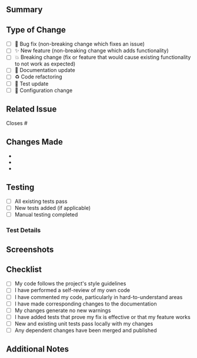 ## Summary
<!-- Provide a brief description of what this PR does -->

## Type of Change
<!-- Mark the relevant option with an "x" -->

- [ ] 🐛 Bug fix (non-breaking change which fixes an issue)
- [ ] ✨ New feature (non-breaking change which adds functionality)
- [ ] 💥 Breaking change (fix or feature that would cause existing functionality to not work as expected)
- [ ] 📝 Documentation update
- [ ] ♻️ Code refactoring
- [ ] 🧪 Test update
- [ ] 🔧 Configuration change

## Related Issue
<!-- If this PR addresses an issue, link it here -->
Closes #

## Changes Made
<!-- List the main changes in bullet points -->

- 
- 
- 

## Testing
<!-- Describe the tests you ran to verify your changes -->

- [ ] All existing tests pass
- [ ] New tests added (if applicable)
- [ ] Manual testing completed

### Test Details
<!-- Provide details about testing if needed -->

## Screenshots
<!-- If applicable, add screenshots to help explain your changes -->

## Checklist
<!-- Mark completed items with an "x" -->

- [ ] My code follows the project's style guidelines
- [ ] I have performed a self-review of my own code
- [ ] I have commented my code, particularly in hard-to-understand areas
- [ ] I have made corresponding changes to the documentation
- [ ] My changes generate no new warnings
- [ ] I have added tests that prove my fix is effective or that my feature works
- [ ] New and existing unit tests pass locally with my changes
- [ ] Any dependent changes have been merged and published

## Additional Notes
<!-- Add any additional notes, concerns, or discussion points -->